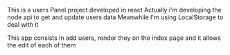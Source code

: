 This is a users Panel project developed in react
Actually i'm developing the node api to get and update users data
Meanwhile I'm using LocalStorage to deal with it

This app consists in add users, render they on the index page and it allows the edit of each of them
